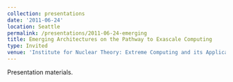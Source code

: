 ```yaml
---
collection: presentations
date: '2011-06-24'
location: Seattle
permalink: /presentations/2011-06-24-emerging
title: Emerging Architectures on the Pathway to Exascale Computing
type: Invited
venue: 'Institute for Nuclear Theory: Extreme Computing and its Applications, Seattle'
---
```


Presentation materials.
